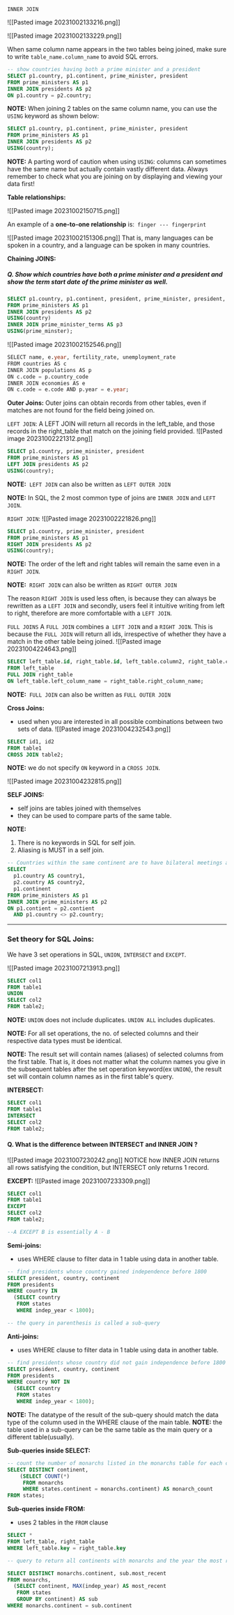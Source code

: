 `INNER JOIN`

![[Pasted image 20231002133216.png]]

![[Pasted image 20231002133229.png]]

When same column name appears in the two tables being joined, make sure to write  `table_name.column_name` to avoid SQL errors.

````SQL
-- show countries having both a prime minister and a president
SELECT p1.country, p1.continent, prime_minister, president
FROM prime_ministers AS p1
INNER JOIN presidents AS p2
ON p1.country = p2.country;
````

**NOTE:** When joining 2 tables on the same column name, you can use the `USING` keyword as shown below:
````SQL
SELECT p1.country, p1.continent, prime_minister, president
FROM prime_ministers AS p1
INNER JOIN presidents AS p2
USING(country);
````

**NOTE:** A parting word of caution when using `USING`: columns can sometimes have the same name but actually contain vastly different data. Always remember to check what you are joining on by displaying and viewing your data first!


**Table relationships:**

![[Pasted image 20231002150715.png]]

An example of a **one-to-one relationship** is:` finger --- fingerprint`

![[Pasted image 20231002151306.png]]
That is, many languages can be spoken in a country, and a language can be spoken in many countries.

**Chaining JOINS:**
##### Q. Show which countries have both a prime minister and a president and show the term start date of the prime minister as well. 
````SQL
SELECT p1.country, p1.continent, president, prime_minister, president, pm_start
FROM prime_ministers AS p1
INNER JOIN presidents AS p2
USING(country)
INNER JOIN prime_minister_terms AS p3
USING(prime_minster); 
````

![[Pasted image 20231002152546.png]]

````SQL
SELECT name, e.year, fertility_rate, unemployment_rate
FROM countries AS c
INNER JOIN populations AS p
ON c.code = p.country_code
INNER JOIN economies AS e
ON c.code = e.code AND p.year = e.year;
````


**Outer Joins:**
Outer joins can obtain records from other tables, even if matches are not found for the field being joined on.

`LEFT JOIN`:
A LEFT JOIN will return all records in the left_table, and those records in the right_table that match on the joining field provided.
![[Pasted image 20231002221312.png]]

````SQL
SELECT p1.country, prime_minister, president
FROM prime_ministers AS p1
LEFT JOIN presidents AS p2
USING(country);
````
**NOTE:**` LEFT JOIN` can also be written as `LEFT OUTER JOIN`

**NOTE:** In SQL, the 2 most common type of joins are `INNER JOIN` and `LEFT JOIN`.

`RIGHT JOIN`:
![[Pasted image 20231002221826.png]]

````SQL
SELECT p1.country, prime_minister, president
FROM prime_ministers AS p1
RIGHT JOIN presidents AS p2
USING(country);
````

**NOTE:**  The order of the left and right tables will remain the same even in a `RIGHT JOIN`.

**NOTE:**` RIGHT JOIN` can also be written as `RIGHT OUTER JOIN`

The reason `RIGHT JOIN` is used less often, is because they can always be rewritten as a `LEFT JOIN` and secondly, users feel it intuitive writing from left to right, therefore are more comfortable with a `LEFT JOIN`. 


`FULL JOINS`
A `FULL JOIN` combines a` LEFT JOIN` and a `RIGHT JOIN`.
This is because the `FULL JOIN` will return all ids, irrespective of whether they have a match in the other table being joined.
![[Pasted image 20231004224643.png]]

````SQL
SELECT left_table.id, right_table.id, left_table.column2, right_table.column2
FROM left_table
FULL JOIN right_table
ON left_table.left_column_name = right_table.right_column_name;

````

**NOTE:**` FULL JOIN` can also be written as `FULL OUTER JOIN`


**Cross Joins:**
- used when you are interested in all possible combinations between two sets of data. 
![[Pasted image 20231004232543.png]]
````SQL
SELECT id1, id2
FROM table1
CROSS JOIN table2;
````
**NOTE:** we do not specify `ON` keyword in a `CROSS JOIN`.

![[Pasted image 20231004232815.png]]


**SELF JOINS:**
- self joins are tables joined with themselves
- they can be used to compare parts of the same table. 

**NOTE:**
1. There is no keywords in SQL for self join. 
2. Aliasing is MUST in a self join. 

````SQL
-- Countries within the same continent are to have bilateral meetings along themselves. Write a SQL query to return the result. 
SELECT
  p1.country AS country1,
  p2.country AS country2,
  p1.continent
FROM prime_ministers AS p1
INNER JOIN prime_ministers AS p2
ON p1.contient = p2.contient
  AND p1.country <> p2.country;
````

---
### Set theory for SQL Joins:

We have 3 set operations in SQL, `UNION`, `INTERSECT` and `EXCEPT`. 

![[Pasted image 20231007213913.png]]
````SQL
SELECT col1
FROM table1
UNION
SELECT col2
FROM table2;
````

**NOTE:**
`UNION` does not include duplicates. 
`UNION ALL` includes duplicates.

**NOTE:** For all set operations, the no. of selected columns and their respective data types must be identical. 

**NOTE:** The result set will contain names (aliases) of selected columns from the first table. That is, it does not matter what the column names you give in the subsequent tables after the set operation keyword(ex `UNION`), the result set will contain column names as in the first table's query.

**INTERSECT:**
````SQL
SELECT col1
FROM table1
INTERSECT
SELECT col2
FROM table2;
````

#### Q. What is the difference between INTERSECT and INNER JOIN ?
![[Pasted image 20231007230242.png]]
NOTICE how INNER JOIN returns all rows satisfying the condition, but INTERSECT only returns 1 record.  

**EXCEPT:**
![[Pasted image 20231007233309.png]]

````SQL
SELECT col1
FROM table1
EXCEPT
SELECT col2
FROM table2;

--A EXCEPT B is essentially A - B
````

**Semi-joins:**
- uses WHERE clause to filter data in 1 table using data in another table.
````SQL
-- find presidents whose country gained independence before 1800
SELECT president, country, continent
FROM presidents
WHERE country IN
  (SELECT country
   FROM states
   WHERE indep_year < 1800);

-- the query in parenthesis is called a sub-query
````

**Anti-joins:**
- uses WHERE clause to filter data in 1 table using data in another table.
````SQL
-- find presidents whose country did not gain independence before 1800
SELECT president, country, continent
FROM presidents
WHERE country NOT IN
  (SELECT country
   FROM states
   WHERE indep_year < 1800);
````

**NOTE:** The datatype of the result of the sub-query should match the data type of the column used in the WHERE clause of the main table.
**NOTE:** the table used in a sub-query can be the same table as the main query or a different table(usually).

**Sub-queries inside SELECT:**
````SQL
-- count the number of monarchs listed in the monarchs table for each continent in the states table.
SELECT DISTINCT continent, 
    (SELECT COUNT(*) 
     FROM monarchs
     WHERE states.continent = monarchs.continent) AS monarch_count
FROM states;
````

**Sub-queries inside FROM:**
- uses 2 tables in the `FROM` clause
````SQL
SELECT *
FROM left_table, right_table
WHERE left_table.key = right_table.key
````

````SQL
-- query to return all continents with monarchs and the year the most recent country got independence. 

SELECT DISTINCT monarchs.continent, sub.most_recent
FROM monarchs,
  (SELECT continent, MAX(indep_year) AS most_recent
   FROM states
   GROUP BY continent) AS sub
WHERE monarchs.continent = sub.continent
````

















